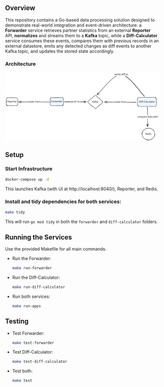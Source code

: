 ## Overview
This repository contains a Go-based data processing solution designed to demonstrate real-world integration and event-driven architecture: a **Forwarder** service retrieves partner statistics from an external **Reporter** API, **normalizes** and streams them to a **Kafka** topic, while a **Diff-Calculator** service consumes these events, compares them with previous records in an external datastore, emits any detected changes as diff events to another Kafka topic, and updates the stored state accordingly.

### Architecture
![Architecture Diagram](architecture.excalidraw.svg)

## Setup
### Start Infrastructure
```bash
docker-compose up -d
```
This launches Kafka (with UI at http://localhost:8040/), Reporter, and Redis.

### Install and tidy dependencies for both services:
```bash
make tidy
```
This will run `go mod tidy` in both the `forwarder` and `diff-calculator` folders.

## Running the Services
Use the provided Makefile for all main commands.
- Run the Forwarder:
    ```bash
    make run-forwarder
    ```

- Run the Diff-Calculator:
    ```bash
    make run-diff-calculator
    ```

- Run both services:
    ```bash
    make run-apps
    ```

## Testing
- Test Forwarder:
    ```bash
    make test-forwarder
    ```

- Test Diff-Calculator:
    ```bash
    make test-diff-calculator
    ```

- Test both:
    ```bash
    make test
    ```
